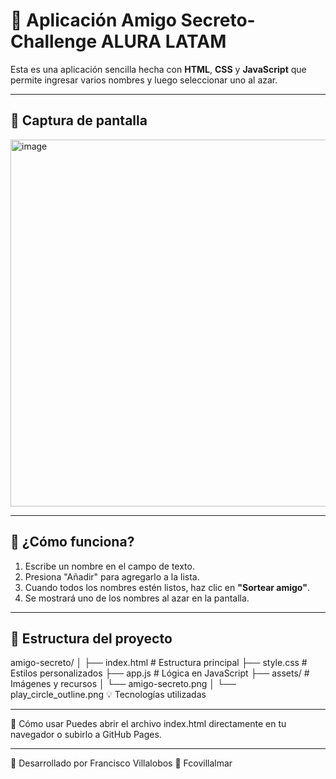 # 🎁 Aplicación Amigo Secreto-Challenge ALURA LATAM

Esta es una aplicación sencilla hecha con **HTML**, **CSS** y **JavaScript** que permite ingresar varios nombres y luego seleccionar uno al azar. 

---

## 📸 Captura de pantalla

<img width="1352" height="587" alt="image" src="https://github.com/user-attachments/assets/eef49476-3bdd-436e-a9a4-2fae07c62b3f" />


---

## 🚀 ¿Cómo funciona?

1. Escribe un nombre en el campo de texto.
2. Presiona "Añadir" para agregarlo a la lista.
3. Cuando todos los nombres estén listos, haz clic en **"Sortear amigo"**.
4. Se mostrará uno de los nombres al azar en la pantalla.

---

## 📁 Estructura del proyecto

amigo-secreto/
│
├── index.html       # Estructura principal
├── style.css        # Estilos personalizados
├── app.js           # Lógica en JavaScript
├── assets/          # Imágenes y recursos
│   └── amigo-secreto.png
│   └── play_circle_outline.png
💡 Tecnologías utilizadas

---

🔧 Cómo usar
Puedes abrir el archivo index.html directamente en tu navegador o subirlo a GitHub Pages.

---

👤 Desarrollado por Francisco Villalobos
🔗 Fcovillalmar
